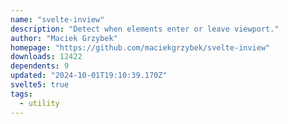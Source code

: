 ```yaml
---
name: "svelte-inview"
description: "Detect when elements enter or leave viewport."
author: "Maciek Grzybek"
homepage: "https://github.com/maciekgrzybek/svelte-inview"
downloads: 12422
dependents: 9
updated: "2024-10-01T19:10:39.170Z"
svelte5: true
tags: 
  - utility
---
```

